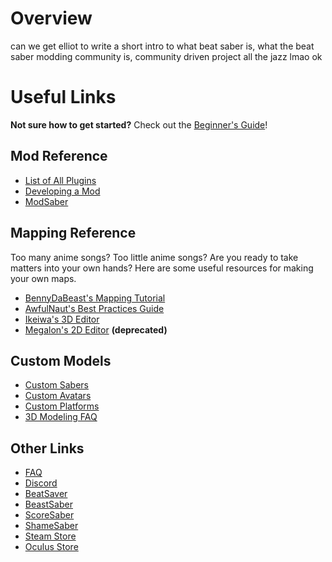 <!-- TITLE: Beat Saber Modding Group -->
<!-- SUBTITLE: Welcome to the Beat Saber Modding Community Wiki! -->

# Overview
can we get elliot to write a short intro to what beat saber is, what the beat saber modding community is, community driven project all the jazz lmao
ok

# Useful Links
**Not sure how to get started?**
Check out the [Beginner's Guide](beginners-guide)!

## Mod Reference
* [List of All Plugins](plugin-index)
* [Developing a Mod]()
* [ModSaber](https://www.modsaber.ml/)

## Mapping Reference
Too many anime songs? Too little anime songs? Are you ready to take matters into your own hands? Here are some useful resources for making your own maps.
* [BennyDaBeast's Mapping Tutorial](https://bsaber.com/benny-custom-mapping/)
* [AwfulNaut's Best Practices Guide](https://bit.ly/2LjbURw)
* [Ikeiwa's 3D Editor](https://github.com/Ikeiwa/3D-beatsaber-song-editor/releases)
* [Megalon's 2D Editor](https://github.com/megalon/BeatSaber-UnofficialTrackEditor/releases) **(deprecated)**

## Custom Models
* [Custom Sabers](custom-sabers)
* [Custom Avatars](custom-avatars)
* [Custom Platforms](custom-platforms)
* [3D Modeling FAQ](3d-modeling)

## Other Links
* [FAQ](faq)
* [Discord](https://discord.gg/beatsabermods)
* [BeatSaver](https://beatsaver.com/)
* [BeastSaber](https://bsaber.com/)
* [ScoreSaber](https://scoresaber.com/)
* [ShameSaber](https://shamesaber.ml/)
* [Steam Store](https://store.steampowered.com/app/620980/Beat_Saber/)
* [Oculus Store](https://www.oculus.com/experiences/rift/1304877726278670/)